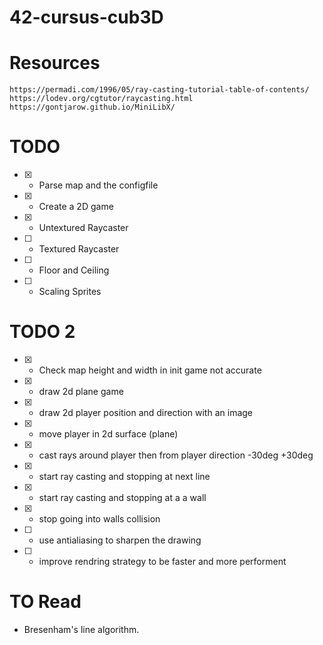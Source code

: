 # 42-cursus-cub3D

# Resources
  ```https://permadi.com/1996/05/ray-casting-tutorial-table-of-contents/```
  ```https://lodev.org/cgtutor/raycasting.html```
  ```https://gontjarow.github.io/MiniLibX/```
# TODO

  - [x] - Parse map and the configfile
  - [x] - Create a 2D game
  - [x] - Untextured Raycaster
  - [ ] - Textured Raycaster
  - [ ] - Floor and Ceiling
  - [ ] - Scaling Sprites

# TODO 2

  - [x] - Check map height and width in init game not accurate
  - [x] - draw 2d plane game
  - [x] - draw 2d player position and direction with an image
  - [x] - move player in 2d surface (plane)
  - [x] - cast rays around player then from player direction -30deg +30deg
  - [x] - start ray casting and stopping at next line
  - [x] - start ray casting and stopping at a a wall
  - [x] - stop going into walls collision
  - [ ] - use antialiasing to sharpen the drawing
  - [ ] - improve rendring strategy to be faster and more performent




# TO Read
 - Bresenham's line algorithm.
